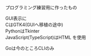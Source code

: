 プログラミング練習用に作ったもの 

GUI表示に  
CはGTK4(GUIへ移植の途中)  
PythonはTkinter  
JavaScript(TypeScript)はHTML
を使用 

Goは今のところCLIのみ
